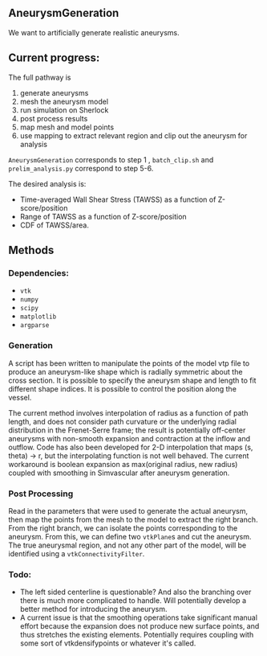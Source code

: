 
## AneurysmGeneration

We want to artificially generate realistic aneurysms. 

## Current progress: 

The full pathway is 
1. generate aneurysms 
2. mesh the aneurysm model 
3. run simulation on Sherlock
4. post process results
5. map mesh and model points 
6. use mapping to extract relevant region and clip out the aneurysm for analysis 

`AneurysmGeneration` corresponds to step 1 , `batch_clip.sh` and `prelim_analysis.py` correspond to step 5-6. 


The desired analysis is: 
* Time-averaged Wall Shear Stress (TAWSS) as a function of Z-score/position
* Range of TAWSS as a function of Z-score/position
* CDF of TAWSS/area. 

## Methods 
### Dependencies: 
* `vtk`
* `numpy`
* `scipy`
* `matplotlib`
* `argparse`

### Generation 
A script has been written to manipulate the points of the model vtp file to produce an aneurysm-like shape which is radially symmetric about the cross section. It is possible to specify the aneurysm shape and length to fit different shape indices. It is possible to control the position along the vessel. 

The current method involves interpolation of radius as a function of path length, and does not consider path curvature or the underlying radial distribution in the Frenet-Serre frame; the result is potentially off-center aneurysms with non-smooth expansion and contraction at the inflow and outflow. Code has also been developed for 2-D interpolation that maps (s, theta) -> r, but the interpolating function is not well behaved. The current workaround is boolean expansion as max(original radius, new radius) coupled with smoothing in Simvascular after aneurysm generation. 

### Post Processing
Read in the parameters that were used to generate the actual aneurysm, then map the points from the mesh to the model to extract the right branch. From the right branch, we can isolate the points corresponding to the aneurysm. From this, we can define two `vtkPlane`s and cut the aneurysm. The true aneurysmal region, and not any other part of the model, will be identified using a `vtkConnectivityFilter`. 


### Todo: 
* The left sided centerline is questionable? And also the branching over there is much more complicated to handle. Will potentially develop a better method for introducing the aneurysm. 
* A current issue is that the smoothing operations take significant manual effort because the expansion does not produce new surface points, and thus stretches the existing elements. Potentially requires coupling with some sort of vtkdensifypoints or whatever it's called. 


